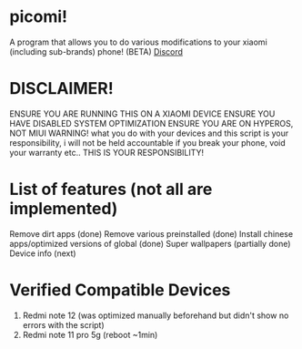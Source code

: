 # picomi!

A program that allows you to do various modifications to your xiaomi (including sub-brands) phone! (BETA)
[Discord](https://discord.gg/9c3QCaKUzg)
# DISCLAIMER!
ENSURE YOU ARE RUNNING THIS ON A XIAOMI DEVICE
ENSURE YOU HAVE DISABLED SYSTEM OPTIMIZATION 
ENSURE YOU ARE ON HYPEROS, NOT MIUI
WARNING! what you do with your devices and this script is your responsibility, i will not be held accountable if you break your phone, void your warranty etc.. THIS IS YOUR RESPONSIBILITY!

# List of features (not all are implemented)

Remove dirt apps (done)
Remove various preinstalled (done)
Install chinese apps/optimized versions of global (done)
Super wallpapers (partially done)
Device info (next)

# Verified Compatible Devices 

1. Redmi note 12 (was optimized manually beforehand but didn't show no errors with the script)
2. Redmi note 11 pro 5g (reboot ~1min)


